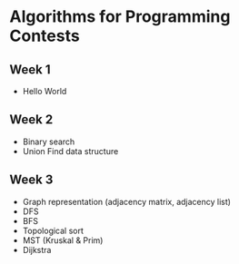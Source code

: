 # Algorithms for Programming Contests

## Week 1
- Hello World

## Week 2
- Binary search
- Union Find data structure

## Week 3
- Graph representation (adjacency matrix, adjacency list)
- DFS
- BFS
- Topological sort
- MST (Kruskal & Prim)
- Dijkstra
